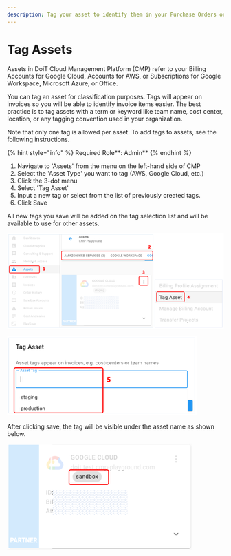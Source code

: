 ```yaml
---
description: Tag your asset to identify them in your Purchase Orders or Invoices
---
```


# Tag Assets

Assets in DoiT Cloud Management Platform \(CMP\) refer to your Billing Accounts for Google Cloud, Accounts for AWS, or Subscriptions for Google Workspace, Microsoft Azure, or Office.

You can tag an asset for classification purposes. Tags will appear on invoices so you will be able to identify invoice items easier. The best practice is to tag assets with a term or keyword like team name, cost center, location, or any tagging convention used in your organization. 

Note that only one tag is allowed per asset. To add tags to assets, see the following instructions. 

{% hint style="info" %}
Required Role**: Admin**
{% endhint %}

1. Navigate to 'Assets' from the menu on the left-hand side of CMP
2. Select the 'Asset Type' you want to tag \(AWS, Google Cloud, etc.\)
3. Click the 3-dot menu
4. Select 'Tag Asset'
5. Input a new tag or select from the list of previously created tags. 
6. Click Save

All new tags you save will be added on the tag selection list and will be available to use for other assets.

![](../.gitbook/assets/image%20%28142%29.png)

![](../.gitbook/assets/image%20%28145%29.png)

After clicking save, the tag will be visible under the asset name as shown below.

![](../.gitbook/assets/image%20%28144%29.png)




